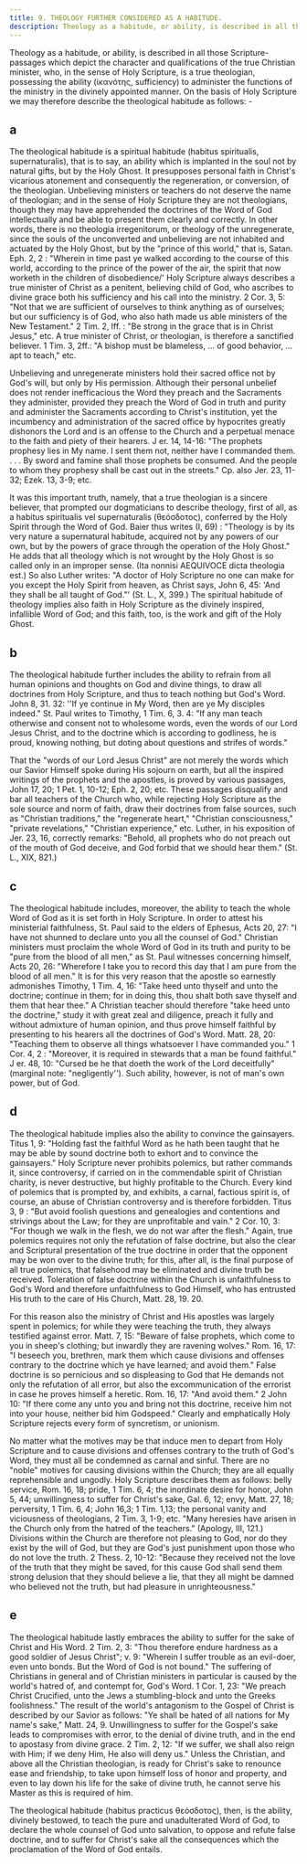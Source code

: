 ```yaml
---
title: 9. THEOLOGY FURTHER CONSIDERED AS A HABITUDE.
description: Theology as a habitude, or ability, is described in all those Scripture-passages which depict the character of the true Christian ...
---
```


Theology as a habitude, or ability, is described in all those Scripture-passages which depict the character and qualifications of the true Christian minister, who, in the sense of Holy Scripture, is a true theologian, possessing the ability (ἱκανότης, sufficiency) to administer the functions of the ministry in the divinely appointed manner. On the basis of Holy Scripture we may therefore describe the theological habitude as follows: -

## a
  The theological habitude is a spiritual habitude (habitus spiritualis, supernaturalis), that is to say, an ability which is implanted in the soul not by natural gifts, but by the Holy Ghost. It presupposes personal faith in Christ's vicarious atonement and consequently the regeneration, or conversion, of the theologian. Unbelieving ministers or teachers do not deserve the name of theologian; and in the sense of Holy Scripture they are not theologians, though they may have apprehended the doctrines of the Word of God intellectually and be able to present them clearly and correctly. In other words, there is no theologia irregenitorum, or theology of the unregenerate, since the souls of the unconverted and unbelieving are not inhabited and actuated by the Holy Ghost, but by the "prince of this world," that is, Satan. Eph. 2, 2 : "Wherein in time past ye walked according to the course of this world, according to the prince of the power of the air, the spirit that now worketh in the children of disobedience/' Holy Scripture always describes a true minister of Christ as a penitent, believing child of God, who ascribes to divine grace both his sufficiency and his call into the ministry. 2 Cor. 3, 5: "Not that we are sufficient of ourselves to think anything as of ourselves; but our sufficiency is of God, who also hath made us able ministers of the New Testament." 2 Tim. 2, lff. : "Be strong in the grace that is in Christ Jesus," etc. A true minister of Christ, or theologian, is therefore a sanctified believer. 1 Tim. 3, 2ff.: "A bishop must be blameless, ... of good behavior, ... apt to teach," etc.

  Unbelieving and unregenerate ministers hold their sacred office not by God's will, but only by His permission. Although their personal unbelief does not render inefficacious the Word they preach and the Sacraments they administer, provided they preach the Word of God in truth and purity and administer the Sacraments according to Christ's institution, yet the incumbency and administration of the sacred office by hypocrites greatly dishonors the Lord and is an offense to the Church and a perpetual menace to the faith and piety of their hearers. J er. 14, 14-16: "The prophets prophesy lies in My name. I sent them not, neither have I commanded them. . . . By sword and famine shall those prophets be consumed. And the people to whom they prophesy shall be cast out in the streets." Cp. also Jer. 23, 11-32; Ezek. 13, 3-9; etc.

  It was this important truth, namely, that a true theologian is a sincere believer, that prompted our dogmaticians to describe theology, first of all, as a habitus spiritualis vel supernaturalis (θεόσδοτος), conferred by the Holy Spirit through the Word of God. Baier thus writes (I, 69) : "Theology is by its very nature a supernatural habitude, acquired not by any powers of our own, but by the powers of grace through the operation of the Holy Ghost." He adds that all theology which is not wrought by the Holy Ghost is so called only in an improper sense. (Ita nonnisi AEQUIVOCE dicta theologia est.) So also Luther writes: "A doctor of Holy Scripture no one can make for you except the Holy Spirit from heaven, as Christ says, John 6, 45: 'And they shall be all taught of God."' (St. L., X, 399.) The spiritual habitude of theology implies also faith in Holy Scripture as the divinely inspired, infallible Word of God; and this faith, too, is the work and gift of the Holy Ghost.

  ## b
  The theological habitude further includes the ability to refrain from all human opinions and thoughts on God and divine things, to draw all doctrines from Holy Scripture, and thus to teach nothing but God's Word. John 8, 31. 32: ''If ye continue in My Word, then are ye My disciples indeed." St. Paul writes to Timothy, 1 Tim. 6, 3. 4: "If any man teach otherwise and consent not to wholesome words, even the words of our Lord Jesus Christ, and to the doctrine which is according to godliness, he is proud, knowing nothing, but doting about questions and strifes of words."

  That the "words of our Lord Jesus Christ" are not merely the words which our Savior Himself spoke during His sojourn on earth, but all the inspired writings of the prophets and the apostles, is proved by various passages, John 17, 20; 1 Pet. 1, 10-12; Eph. 2, 20; etc. These passages disqualify and bar all teachers of the Church who, while rejecting Holy Scripture as the sole source and norm of faith, draw their doctrines from false sources, such as "Christian traditions," the "regenerate heart," "Christian consciousness," "private revelations," "Christian experience," etc. Luther, in his exposition of Jer. 23, 16, correctly remarks: "Behold, all prophets who do not preach out of the mouth of God deceive, and God forbid that we should hear them." (St. L., XIX, 821.)

  ## c
  The theological habitude includes, moreover, the ability to teach the whole Word of God as it is set forth in Holy Scripture. In order to attest his ministerial faithfulness, St. Paul said to the elders of Ephesus, Acts 20, 27: "I have not shunned to declare unto you all the counsel of God." Christian ministers must proclaim the whole Word of God in its truth and purity to be "pure from the blood of all men," as St. Paul witnesses concerning himself, Acts 20, 26: "Wherefore I take you to record this day that I am pure from the blood of all men." It is for this very reason that the apostle so earnestly admonishes Timothy, 1 Tim. 4, 16: "Take heed unto thyself and unto the doctrine; continue in them; for in doing this, thou shalt both save thyself and them that hear thee." A Christian teacher should therefore "take heed unto the doctrine," study it with great zeal and diligence, preach it fully and without admixture of human opinion, and thus prove himself faithful by presenting to his hearers all the doctrines of God's Word. Matt. 28, 20: "Teaching them to observe all things whatsoever I have commanded you." 1 Cor. 4, 2 : "Moreover, it is required in stewards that a man be found faithful." J er. 48, 10: "Cursed be he that doeth the work of the Lord deceitfully" (marginal note: "negligently''). Such ability, however, is not of man's own power, but of God.

  ## d
  The theological habitude implies also the ability to convince the gainsayers. Titus 1, 9: "Holding fast the faithful Word as he hath been taught that he may be able by sound doctrine both to exhort and to convince the gainsayers." Holy Scripture never prohibits polemics, but rather commands it, since controversy, if carried on in the commendable spirit of Christian charity, is never destructive, but highly profitable to the Church. Every kind of polemics that is prompted by, and exhibits, a carnal, factious spirit is, of course, an abuse of Christian controversy and is therefore forbidden. Titus 3, 9 : "But avoid foolish questions and genealogies and contentions and strivings about the Law; for they are unprofitable and vain." 2 Cor. 10, 3: "For though we walk in the flesh, we do not war after the flesh." Again, true polemics requires not only the refutation of false doctrine, but also the clear and Scriptural presentation of the true doctrine in order that the opponent may be won over to the divine truth; for this, after all, is the final purpose of all true polemics, that falsehood may be eliminated and divine truth be received. Toleration of false doctrine within the Church is unfaithfulness to God's Word and therefore unfaithfulness to God Himself, who has entrusted His truth to the care of His Church, Matt. 28, 19. 20.

  For this reason also the ministry of Christ and His apostles was largely spent in polemics; for while they were teaching the truth, they always testified against error. Matt. 7, 15: "Beware of false prophets, which come to you in sheep's clothing; but inwardly they are ravening wolves." Rom. 16, 17: "I beseech you, brethren, mark them which cause divisions and offenses contrary to the doctrine which ye have learned; and avoid them." False doctrine is so pernicious and so displeasing to God that He demands not only the refutation of all error, but also the excommunication of the errorist in case he proves himself a heretic. Rom. 16, 17: "And avoid them." 2 John 10: "If there come any unto you and bring not this doctrine, receive him not into your house, neither bid him Godspeed." Clearly and emphatically Holy Scripture rejects every form of syncretism, or unionism.

  No matter what the motives may be that induce men to depart from Holy Scripture and to cause divisions and offenses contrary to the truth of God's Word, they must all be condemned as carnal and sinful. There are no "noble" motives for causing divisions within the Church; they are all equally reprehensible and ungodly. Holy Scripture describes them as follows: belly service, Rom. 16, 18; pride, 1 Tim. 6, 4; the inordinate desire for honor, John 5, 44; unwillingness to suffer for Christ's sake, Gal. 6, 12; envy, Matt. 27, 18; perversity, 1 Tim. 6, 4; John 16,3; 1 Tim. 1,13; the personal vanity and viciousness of theologians, 2 Tim. 3, 1-9; etc. "Many heresies have arisen in the Church only from the hatred of the teachers." (Apology, III, 121.) Divisions within the Church are therefore not pleasing to God, nor do they exist by the will of God, but they are God's just punishment upon those who do not love the truth. 2 Thess. 2, 10-12: "Because they received not the love of the truth that they might be saved, for this cause God shall send them strong delusion that they should believe a lie, that they all might be damned who believed not the truth, but had pleasure in unrighteousness."

  ## e
  The theological habitude lastly embraces the ability to suffer for the sake of Christ and His Word. 2 Tim. 2, 3: "Thou therefore endure hardness as a good soldier of Jesus Christ"; v. 9: "Wherein I suffer trouble as an evil-doer, even unto bonds. But the Word of God is not bound." The suffering of Christians in general and of Christian ministers in particular is caused by the world's hatred of, and contempt for, God's Word. 1 Cor. 1, 23: "We preach Christ Crucified, unto the Jews a stumbling-block and unto the Greeks foolishness." The result of the world's antagonism to the Gospel of Christ is described by our Savior as follows: "Ye shall be hated of all nations for My name's sake," Matt. 24, 9. Unwillingness to suffer for the Gospel's sake leads to compromises with error, to the denial of divine truth, and in the end to apostasy from divine grace. 2 Tim. 2, 12: "If we suffer, we shall also reign with Him; if we deny Him, He also will deny us." Unless the Christian, and above all the Christian theologian, is ready for Christ's sake to renounce ease and friendship, to take upon himself loss of honor and property, and even to lay down his life for the sake of divine truth, he cannot serve his Master as this is required of him.

  The theological habitude (habitus practicus θεόσδοτος), then, is the ability, divinely bestowed, to teach the pure and unadulterated Word of God, to declare the whole counsel of God unto salvation, to oppose and refute false doctrine, and to suffer for Christ's sake all the consequences which the proclamation of the Word of God entails.